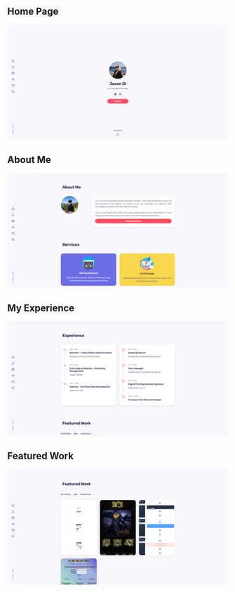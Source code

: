 ## Home Page

!["Screenshot of Home Page"](https://github.com/JasonDisj/Jason-Portfolio-Website/blob/main/jason/docs/Home.png?raw=true)

## About Me

!["Screenshot of About Me"](https://github.com/JasonDisj/Jason-Portfolio-Website/blob/main/jason/docs/About%20Me.png?raw=true)

## My Experience

!["Screenshot of Experience"](https://github.com/JasonDisj/Jason-Portfolio-Website/blob/main/jason/docs/Experience.png?raw=true)

## Featured Work

!["Screenshot of Projects"](https://github.com/JasonDisj/Jason-Portfolio-Website/blob/main/jason/docs/Featured%20Work.png?raw=true)
